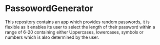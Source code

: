 # PassowordGenerator
This repository contains an app which provides random passwords, it is flexible as it enables its user to select the length of their password within a  range of 6-20 containing either Uppercases, lowercases, symbols or numbers which is also determined by the user.
